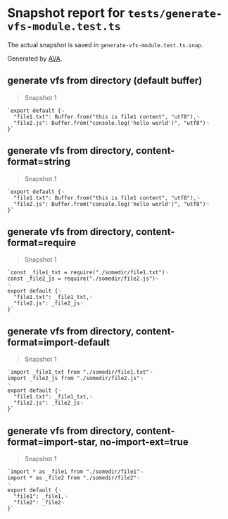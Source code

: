 # Snapshot report for `tests/generate-vfs-module.test.ts`

The actual snapshot is saved in `generate-vfs-module.test.ts.snap`.

Generated by [AVA](https://avajs.dev).

## generate vfs from directory (default buffer)

> Snapshot 1

    `export default {␊
      "file1.txt": Buffer.from("this is file1 content", "utf8"),␊
      "file2.js": Buffer.from("console.log('hello world')", "utf8")␊
    }`

## generate vfs from directory, content-format=string

> Snapshot 1

    `export default {␊
      "file1.txt": Buffer.from("this is file1 content", "utf8"),␊
      "file2.js": Buffer.from("console.log('hello world')", "utf8")␊
    }`

## generate vfs from directory, content-format=require

> Snapshot 1

    `const _file1_txt = require("./somedir/file1.txt")␊
    const _file2_js = require("./somedir/file2.js")␊
    ␊
    export default {␊
      "file1.txt": _file1_txt,␊
      "file2.js": _file2_js␊
    }`

## generate vfs from directory, content-format=import-default

> Snapshot 1

    `import _file1_txt from "./somedir/file1.txt"␊
    import _file2_js from "./somedir/file2.js"␊
    ␊
    export default {␊
      "file1.txt": _file1_txt,␊
      "file2.js": _file2_js␊
    }`

## generate vfs from directory, content-format=import-star, no-import-ext=true

> Snapshot 1

    `import * as _file1 from "./somedir/file1"␊
    import * as _file2 from "./somedir/file2"␊
    ␊
    export default {␊
      "file1": _file1,␊
      "file2": _file2␊
    }`
